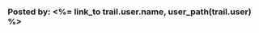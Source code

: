 <!-- <p>Posted by: <%= link_to park.user.name, user_path(park.user) %> </p> -->


<h3>Posted by: <%= link_to trail.user.name, user_path(trail.user) %></h3>